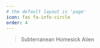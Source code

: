 ```yaml
---
# the default layout is 'page'
icon: fas fa-info-circle
order: 4
---
```


> Subterranean Homesick Alien
